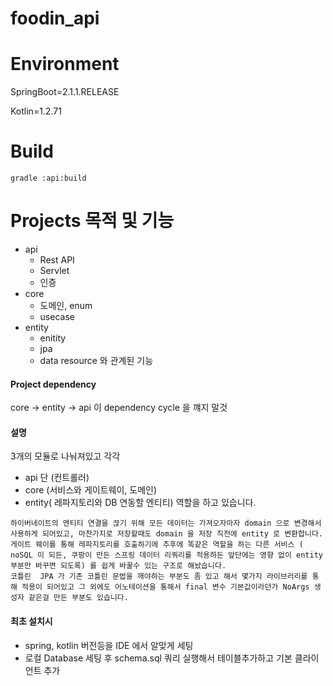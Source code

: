 # foodin_api

# Environment
SpringBoot=2.1.1.RELEASE

Kotlin=1.2.71

# Build
```
gradle :api:build
```

# Projects 목적 및 기능
- api
    - Rest API
    - Servlet
    - 인증
- core
    - 도메인, enum
    - usecase
- entity
    - enitity
    - jpa
    - data resource 와 관계된 기능

#### Project dependency
core -> entity -> api
이 dependency cycle 을 꺠지 말것

#### 설명
3개의 모듈로 나눠져있고 각각
- api 단 (컨트롤러)
- core (서비스와 게이트웨이, 도메인)
- entity( 레파지토리와 DB 연동할 엔티티)
역할을 하고 있습니다.
```
하이버네이트의 엔티티 연결을 끊기 위해 모든 데이터는 가져오자마자 domain 으로 변경해서 사용하게 되어있고, 마찬가지로 저장할때도 domain 을 저장 직전에 entity 로 변환합니다.
게이트 웨이를 통해 레파지토리를 호출하기에 추후에 똑같은 역할을 하는 다른 서비스 ( noSQL 이 되든, 쿠팡이 만든 스프링 데이터 리쿼리를 적용하든 앞단에는 영향 없이 entity 부분만 바꾸면 되도록) 를 쉽게 바꿀수 있는 구조로 해놨습니다.
코틀린  JPA 가 기존 코틀린 문법을 깨야하는 부분도 좀 있고 해서 몇가지 라이브러리릍 통해 적용이 되어있고 그 외에도 어노테이션을 통해서 final 변수 기본값이라던가 NoArgs 생성자 같은걸 만든 부분도 있습니다.
```

#### 최초 설치시
- spring, kotlin 버전등을 IDE 에서 알맞게 세팅
- 로컬 Database 세팅 후 schema.sql 쿼리 실행해서 테이블추가하고 기본 클라이언트 추가
